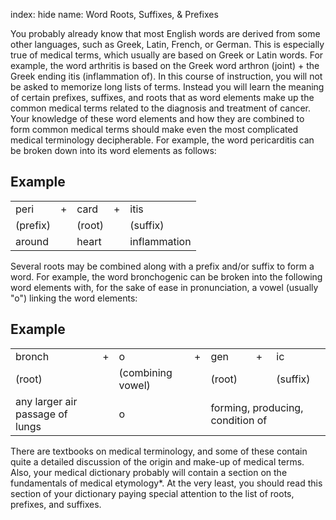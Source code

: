 index: hide
name: Word Roots, Suffixes, & Prefixes

You probably already know that most English words are derived from some other languages, such as Greek, Latin, French, or German. This is especially true of medical terms, which usually are based on Greek or Latin words. For example, the word arthritis is based on the Greek word arthron (joint) + the Greek ending itis (inflammation of). In this course of instruction, you will not be asked to memorize long lists of terms. Instead you will learn the meaning of certain prefixes, suffixes, and roots that as word elements make up the common medical terms related to the diagnosis and treatment of cancer. Your knowledge of these word elements and how they are combined to form common medical terms should make even the most complicated medical terminology decipherable. For example, the word pericarditis can be broken down into its word elements as follows:

## Example

<table>
	<tbody><tr>
		<td>peri</td>
		<td>+</td>
		<td>card</td>
		<td>+</td>
		<td>itis</td>
	</tr>
	<tr>
		<td>(prefix)</td>
		<td></td>
		<td>(root)</td>
		<td></td>
		<td>(suffix)</td>
	</tr>
	<tr>
		<td>around</td>
		<td></td>
		<td>heart</td>
		<td></td>
		<td>inflammation</td>
	</tr>
</tbody></table>

Several roots may be combined along with a prefix and/or suffix to form a word. For example, the word bronchogenic can be broken into the following word elements with, for the sake of ease in pronunciation, a vowel (usually "o") linking the word elements:

## Example

<table>
	<tbody><tr>
		<td>bronch</td>
		<td>+</td>
		<td>o</td>
		<td>+</td>
		<td>gen</td>
		<td>+</td>
		<td>ic</td>
	</tr>
	<tr>
		<td>(root)</td>
		<td></td>
		<td>(combining vowel)</td>
		<td></td>
		<td>(root)</td>
		<td></td>
		<td>(suffix)</td>
	</tr>
	<tr>
		<td>any larger air passage of lungs</td>
		<td></td>
		<td>o</td>
		<td></td>
		<td colspan="3">forming, producing, condition of</td>
	</tr>
</tbody></table>

There are textbooks on medical terminology, and some of these contain quite a detailed discussion of the origin and make-up of medical terms. Also, your medical dictionary probably will contain a section on the fundamentals of medical etymology*. At the very least, you should read this section of your dictionary paying special attention to the list of roots, prefixes, and suffixes.
